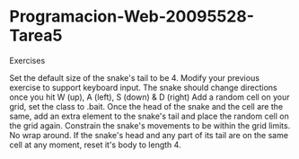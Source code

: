# Programacion-Web-20095528-Tarea5

Exercises

Set the default size of the snake's tail to be 4.
Modify your previous exercise to support keyboard input.
  The snake should change directions once you hit W (up), A (left), S (down) & D (right)
  Add a random cell on your grid, set the class to .bait.
    Once the head of the snake and the cell are the same, add an extra element to the snake's tail and place the random cell on the grid    again.
  Constrain the snake's movements to be within the grid limits. No wrap around.
  If the snake's head and any part of its tail are on the same cell at any moment, reset it's body to length 4.
